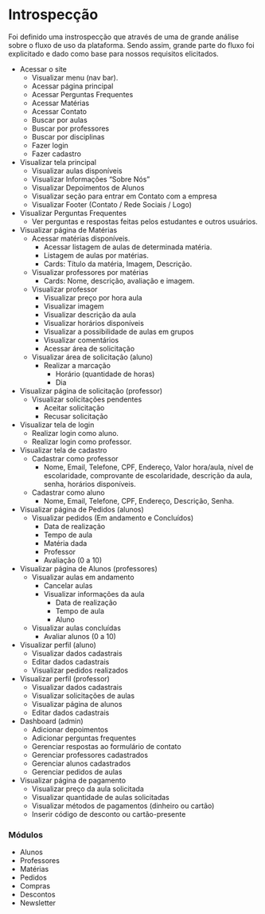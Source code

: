 # Introspecção

Foi definido uma instrospecção que através de uma de grande análise sobre o fluxo de uso da plataforma. Sendo assim, grande parte do fluxo foi explicitado e dado como base para nossos requisitos elicitados.

* Acessar o site
    * Visualizar menu (nav bar).
    * Acessar página principal
    * Acessar Perguntas Frequentes
    * Acessar Matérias
    * Acessar Contato
    * Buscar por aulas
    * Buscar por professores
    * Buscar por disciplinas
    * Fazer login
    * Fazer cadastro
* Visualizar tela principal
    * Visualizar aulas disponíveis
    * Visualizar Informações “Sobre Nós”
    * Visualizar Depoimentos de Alunos
    * Visualizar seção para entrar em Contato com a empresa
    * Visualizar Footer (Contato / Rede Sociais / Logo)
* Visualizar Perguntas Frequentes
    * Ver perguntas e respostas feitas pelos estudantes e outros usuários.
* Visualizar página de Matérias
    * Acessar matérias disponíveis. 
        * Acessar listagem de aulas de determinada matéria.
        * Listagem de aulas por matérias.
        * Cards: Título da matéria, Imagem, Descrição.
    * Visualizar professores por matérias
        * Cards: Nome, descrição, avaliação e imagem.
    * Visualizar professor
        * Visualizar preço por hora aula
        * Visualizar imagem
        * Visualizar descrição da aula
        * Visualizar horários disponíveis
        * Visualizar a possibilidade de aulas em grupos
        * Visualizar comentários
        * Acessar área de solicitação
    * Visualizar área de solicitação (aluno)
        * Realizar a marcação
            * Horário (quantidade de horas)
            * Dia 
* Visualizar página de solicitação (professor)
    * Visualizar solicitações pendentes
        * Aceitar solicitação
        * Recusar solicitação
* Visualizar tela de login
    * Realizar login como aluno.
    * Realizar login como professor.
* Visualizar tela de cadastro
    * Cadastrar como professor
        * Nome, Email, Telefone, CPF, Endereço, Valor hora/aula, nível de escolaridade, comprovante de escolaridade, descrição da aula, senha, horários disponíveis.
    * Cadastrar como aluno
        * Nome, Email, Telefone, CPF, Endereço, Descrição, Senha.
* Visualizar página de Pedidos (alunos)
    * Visualizar pedidos (Em andamento e Concluídos)
        * Data de realização
        * Tempo de aula
        * Matéria dada
        * Professor
        * Avaliação (0 a 10)
* Visualizar página de Alunos (professores)
    * Visualizar aulas em andamento
        * Cancelar aulas
        * Visualizar informações da aula
            * Data de realização
            * Tempo de aula
            * Aluno
    * Visualizar aulas concluídas
        * Avaliar alunos (0 a 10)
* Visualizar perfil (aluno)
    * Visualizar dados cadastrais
    * Editar dados cadastrais
    * Visualizar pedidos realizados
* Visualizar perfil (professor)
    * Visualizar dados cadastrais
    * Visualizar solicitações de aulas
    * Visualizar página de alunos
    * Editar dados cadastrais
* Dashboard (admin)
    * Adicionar depoimentos
    * Adicionar perguntas frequentes
    * Gerenciar respostas ao formulário de contato
    * Gerenciar professores cadastrados
    * Gerenciar alunos cadastrados
    * Gerenciar pedidos de aulas
* Visualizar página de pagamento
    * Visualizar preço da aula solicitada
    * Visualizar quantidade de aulas solicitadas
    * Visualizar métodos de pagamentos (dinheiro ou cartão)
    * Inserir código de desconto ou cartão-presente

### Módulos

* Alunos
* Professores
* Matérias
* Pedidos
* Compras
* Descontos
* Newsletter
